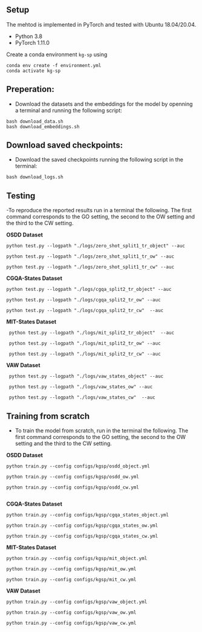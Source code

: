 
## Setup
The mehtod is implemented in PyTorch and tested with Ubuntu 18.04/20.04.

- Python 3.8
- PyTorch 1.11.0

Create a conda environment `kg-sp` using
```
conda env create -f environment.yml
conda activate kg-sp

```

## Preperation:
- Download the datasets and  the embeddings for the model by openning a terminal and running the following script:

```
bash download_data.sh
bash download_embeddings.sh

```

## Download saved checkpoints:
- Download the saved checkpoints running the following script in the terminal:

```
bash download_logs.sh

```

## Testing 

-To reproduce the reported results  run in a terminal the following.
The first command corresponds to the GO setting, the second to the OW setting
and the third to the CW setting.

**OSDD  Dataset**

```
python test.py --logpath "./logs/zero_shot_split1_tr_object" --auc 

python test.py --logpath "./logs/zero_shot_split1_tr_ow" --auc 

python test.py --logpath "./logs/zero_shot_split1_tr_cw" --auc 

```

**CGQA-States  Dataset**

```
python test.py --logpath "./logs/cgqa_split2_tr_object" --auc 

python test.py --logpath "./logs/cgqa_split2_tr_ow" --auc 

python test.py --logpath "./logs/cgqa_split2_tr_cw"  --auc 

```

**MIT-States  Dataset**

```
 python test.py --logpath "./logs/mit_split2_tr_object"  --auc 

 python test.py --logpath "./logs/mit_split2_tr_ow" --auc 

 python test.py --logpath "./logs/mit_split2_tr_cw" --auc  

```

**VAW Dataset**

```
 python test.py --logpath "./logs/vaw_states_object" --auc  

 python test.py --logpath "./logs/vaw_states_ow" --auc 

 python test.py --logpath "./logs/vaw_states_cw"  --auc 

```

## Training from scratch

- To train the model from scratch, run in the terminal the following.
The first command corresponds to the GO setting, the second to the OW setting
and the third to the CW setting.


**OSDD  Dataset**

```
python train.py --config configs/kgsp/osdd_object.yml

python train.py --config configs/kgsp/osdd_ow.yml

python train.py --config configs/kgsp/osdd_cw.yml


```

**CGQA-States  Dataset**

```
python train.py --config configs/kgsp/cgqa_states_object.yml

python train.py --config configs/kgsp/cgqa_states_ow.yml

python train.py --config configs/kgsp/cgqa_states_cw.yml
```

**MIT-States  Dataset**

```
python train.py --config configs/kgsp/mit_object.yml

python train.py --config configs/kgsp/mit_ow.yml

python train.py --config configs/kgsp/mit_cw.yml
```



**VAW  Dataset**

```
python train.py --config configs/kgsp/vaw_object.yml

python train.py --config configs/kgsp/vaw_ow.yml

python train.py --config configs/kgsp/vaw_cw.yml
```




